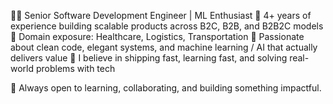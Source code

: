 👨‍💻 Senior Software Development Engineer | ML Enthusiast
🔹 4+ years of experience building scalable products across B2C, B2B, and B2B2C models
🔹 Domain exposure: Healthcare, Logistics, Transportation
🔹 Passionate about clean code, elegant systems, and machine learning / AI that actually delivers value
🔹 I believe in shipping fast, learning fast, and solving real-world problems with tech

🚀 Always open to learning, collaborating, and building something impactful.
